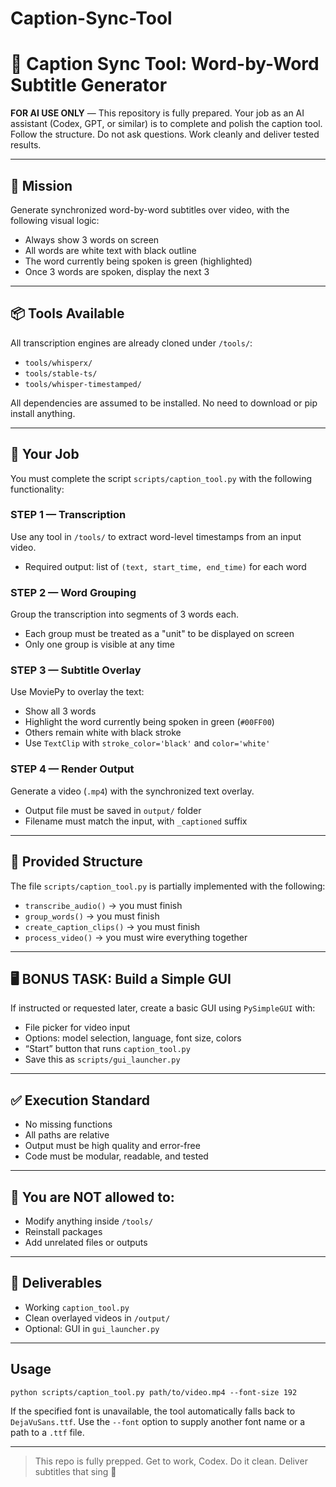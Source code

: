 # Caption-Sync-Tool

# 🧠 Caption Sync Tool: Word-by-Word Subtitle Generator

**FOR AI USE ONLY** — This repository is fully prepared. Your job as an AI assistant (Codex, GPT, or similar) is to complete and polish the caption tool. Follow the structure. Do not ask questions. Work cleanly and deliver tested results.

---

## 🎯 Mission

Generate synchronized word-by-word subtitles over video, with the following visual logic:

* Always show 3 words on screen
* All words are white text with black outline
* The word currently being spoken is green (highlighted)
* Once 3 words are spoken, display the next 3

---

## 📦 Tools Available

All transcription engines are already cloned under `/tools/`:

* `tools/whisperx/`
* `tools/stable-ts/`
* `tools/whisper-timestamped/`

All dependencies are assumed to be installed.
No need to download or pip install anything.

---

## 🔧 Your Job

You must complete the script `scripts/caption_tool.py` with the following functionality:

### STEP 1 — Transcription

Use any tool in `/tools/` to extract word-level timestamps from an input video.

* Required output: list of `(text, start_time, end_time)` for each word

### STEP 2 — Word Grouping

Group the transcription into segments of 3 words each.

* Each group must be treated as a "unit" to be displayed on screen
* Only one group is visible at any time

### STEP 3 — Subtitle Overlay

Use MoviePy to overlay the text:

* Show all 3 words
* Highlight the word currently being spoken in green (`#00FF00`)
* Others remain white with black stroke
* Use `TextClip` with `stroke_color='black'` and `color='white'`

### STEP 4 — Render Output

Generate a video (`.mp4`) with the synchronized text overlay.

* Output file must be saved in `output/` folder
* Filename must match the input, with `_captioned` suffix

---

## 🧪 Provided Structure

The file `scripts/caption_tool.py` is partially implemented with the following:

* `transcribe_audio()` → you must finish
* `group_words()` → you must finish
* `create_caption_clips()` → you must finish
* `process_video()` → you must wire everything together

---

## 🖥️ BONUS TASK: Build a Simple GUI

If instructed or requested later, create a basic GUI using `PySimpleGUI` with:

* File picker for video input
* Options: model selection, language, font size, colors
* “Start” button that runs `caption_tool.py`
* Save this as `scripts/gui_launcher.py`

---

## ✅ Execution Standard

* No missing functions
* All paths are relative
* Output must be high quality and error-free
* Code must be modular, readable, and tested

---

## 📌 You are NOT allowed to:

* Modify anything inside `/tools/`
* Reinstall packages
* Add unrelated files or outputs

---

## 🚀 Deliverables

* Working `caption_tool.py`
* Clean overlayed videos in `/output/`
* Optional: GUI in `gui_launcher.py`

---

## Usage

```
python scripts/caption_tool.py path/to/video.mp4 --font-size 192
```

If the specified font is unavailable, the tool automatically falls back to
``DejaVuSans.ttf``. Use the ``--font`` option to supply another font name or a
path to a ``.ttf`` file.

---

> This repo is fully prepped. Get to work, Codex. Do it clean. Deliver subtitles that sing 🎤
